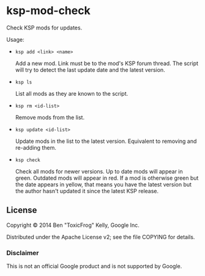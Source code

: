 ksp-mod-check
=============

Check KSP mods for updates.

Usage:

* `ksp add <link> <name>`

  Add a new mod. Link must be to the mod's KSP forum thread. The script will try to detect the last update date and the latest version.

* `ksp ls`

  List all mods as they are known to the script.

* `ksp rm <id-list>`

  Remove mods from the list.

* `ksp update <id-list>`

  Update mods in the list to the latest version. Equivalent to removing and re-adding them.

* `ksp check`

  Check all mods for newer versions. Up to date mods will appear in green. Outdated mods will appear in red. If a mod is otherwise green but the date appears in yellow, that means you have the latest version but the author hasn't updated it since the latest KSP release.


## License

Copyright © 2014 Ben "ToxicFrog" Kelly, Google Inc.

Distributed under the Apache License v2; see the file COPYING for details.

### Disclaimer

This is not an official Google product and is not supported by Google.
